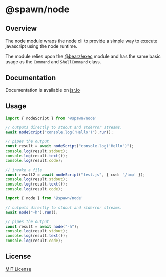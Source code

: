 # @spawn/node

## Overview

The node module wraps the node cli to provide a simple way to execute
javascript using the node runtime.

The module relies upon the [@bearz/exec][exec] module and
has the same basic usage as the `Command` and `ShellCommand` class.

## Documentation

Documentation is available on [jsr.io](https://jsr.io/@spawn/node/doc)

## Usage
```typescript
import { nodeScript } from '@spawn/node'

// outputs directly to stdout and stderror streams.
await nodeScript("console.log('Hello')").run();

// pipes the output
const result = await nodeScript("console.log('Hello')");
console.log(result.stdout);
console.log(result.text());
console.log(result.code);

// invoke a file
const result2 = await nodeScript("test.js", { cwd: '/tmp' });
console.log(result.stdout);
console.log(result.text());
console.log(result.code);
```

```typescript
import { node } from '@spawn/node'

// outputs directly to stdout and stderror streams.
await node("-h").run();

// pipes the output
const result = await node("-h");
console.log(result.stdout);
console.log(result.text());
console.log(result.code);
```

## License

[MIT License](./LICENSE.md)

[exec]: https://jsr.io/@bearz/exec/doc
